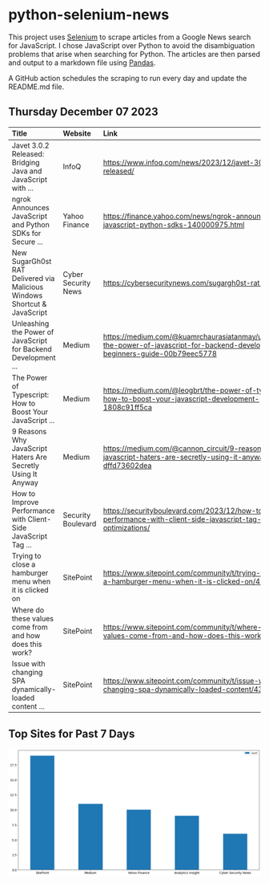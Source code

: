 # python-selenium-news

This project uses [Selenium](https://www.seleniumhq.org/) to scrape articles from a Google News search for JavaScript.
I chose JavaScript over Python to avoid the disambiguation problems that arise when searching for Python.
The articles are then parsed and output to a markdown file using [Pandas](https://pandas.pydata.org/).

A GitHub action schedules the scraping to run every day and update the README.md file.

## Thursday December 07 2023


| Title                                                                    | Website             | Link                                                                                                                               |
|:-------------------------------------------------------------------------|:--------------------|:-----------------------------------------------------------------------------------------------------------------------------------|
| Javet 3.0.2 Released: Bridging Java and JavaScript with ...              | InfoQ               | https://www.infoq.com/news/2023/12/javet-302-released/                                                                             |
| ngrok Announces JavaScript and Python SDKs for Secure ...                | Yahoo Finance       | https://finance.yahoo.com/news/ngrok-announces-javascript-python-sdks-140000975.html                                               |
| New SugarGh0st RAT Delivered via Malicious Windows Shortcut & JavaScript | Cyber Security News | https://cybersecuritynews.com/sugargh0st-rat-malware/                                                                              |
| Unleashing the Power of JavaScript for Backend Development ...           | Medium              | https://medium.com/@kuamrchaurasiatanmay/unleashing-the-power-of-javascript-for-backend-development-a-beginners-guide-00b79eec5778 |
| The Power of Typescript: How to Boost Your JavaScript ...                | Medium              | https://medium.com/@leogbrt/the-power-of-typescript-how-to-boost-your-javascript-development-1808c91ff5ca                          |
| 9 Reasons Why JavaScript Haters Are Secretly Using It Anyway             | Medium              | https://medium.com/@cannon_circuit/9-reasons-why-javascript-haters-are-secretly-using-it-anyway-dffd73602dea                       |
| How to Improve Performance with Client-Side JavaScript Tag ...           | Security Boulevard  | https://securityboulevard.com/2023/12/how-to-improve-performance-with-client-side-javascript-tag-optimizations/                    |
| Trying to close a hamburger menu when it is clicked on                   | SitePoint           | https://www.sitepoint.com/community/t/trying-to-close-a-hamburger-menu-when-it-is-clicked-on/433392                                |
| Where do these values come from and how does this work?                  | SitePoint           | https://www.sitepoint.com/community/t/where-do-these-values-come-from-and-how-does-this-work/433074                                |
| Issue with changing SPA dynamically-loaded content ...                   | SitePoint           | https://www.sitepoint.com/community/t/issue-with-changing-spa-dynamically-loaded-content/432888                                    |
## Top Sites for Past 7 Days

![Graph of Top Sites](https://raw.githubusercontent.com/dan-mba/python-selenium-news/main/last-week.png)
